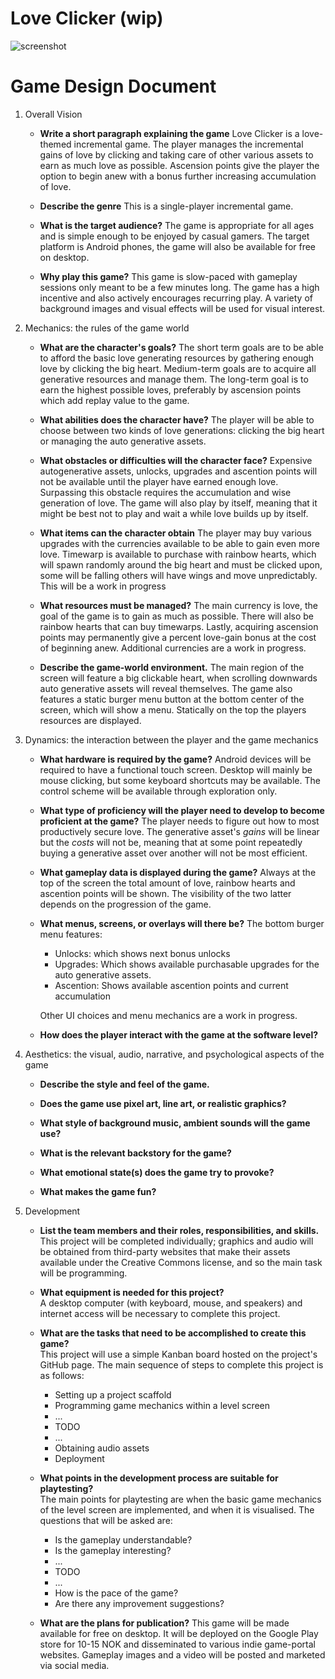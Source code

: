# Love Clicker (wip)

![screenshot](https://user-images.githubusercontent.com/4059636/68882557-aa393080-070f-11ea-8fef-ddb4589e86fb.png)

# Game Design Document

1. Overall Vision
    * **Write a short paragraph explaining the game**
    Love Clicker is a love-themed incremental game. The player manages the incremental gains of love by clicking and taking care of other various assets to earn as much love as possible. Ascension points give the player the option to begin anew with a bonus further increasing accumulation of love.
        
    * **Describe the genre**
    This is a single-player incremental game.
    
    * **What is the target audience?**
    The game is appropriate for all ages and is simple enough to be enjoyed by casual gamers. The target platform is Android phones, the game will also be available for free on desktop.
        
    * **Why play this game?**
    This game is slow-paced with gameplay sessions only meant to be a few minutes long. The game has a high incentive and also actively encourages recurring play. A variety of background images and visual effects will be used for visual interest.
    
2. Mechanics: the rules of the game world
    * **What are the character's goals?**
    The short term goals are to be able to afford the basic love generating resources by gathering enough love by clicking the big heart. Medium-term goals are to acquire all generative resources and manage them. The long-term goal is to earn the highest possible loves, preferably by ascension points which add replay value to the game.
        
    * **What abilities does the character have?**
    The player will be able to choose between two kinds of love generations: clicking the big heart or managing the auto generative assets.
    
    * **What obstacles or difficulties will the character face?** 
    Expensive autogenerative assets, unlocks, upgrades and ascention points will not be available until the player have earned enough love. Surpassing this obstacle requires the accumulation and wise generation of love. The game will also play by itself, meaning that it might be best not to play and wait a while love builds up by itself.
    
    * **What items can the character obtain**
    The player may buy various upgrades with the currencies available to be able to gain even more love. Timewarp is available to purchase with rainbow hearts, which will spawn randomly around the big heart and must be clicked upon, some will be falling others will have wings and move unpredictably. This will be a work in progress
    
    * **What resources must be managed?**
    The main currency is love, the goal of the game is to gain as much as possible. There will also be rainbow hearts that can buy timewarps. Lastly, acquiring ascension points may permanently give a percent love-gain bonus at the cost of beginning anew. Additional currencies are a work in progress.
    
    * **Describe the game-world environment.**
    The main region of the screen will feature a big clickable heart, when scrolling downwards auto generative assets will reveal themselves. The game also features a static burger menu button at the bottom center of the screen, which will show a menu. Statically on the top the players resources are displayed.
    
3. Dynamics: the interaction between the player and the game mechanics
    * **What hardware is required by the game?**
    Android devices will be required to have a functional touch screen. Desktop will mainly be mouse clicking, but some keyboard shortcuts may be available. The control scheme will be available through exploration only.
    
    * **What type of proficiency will the player need to develop to become proficient at the game?**
    The player needs to figure out how to most productively secure love.
    The generative asset's _gains_ will be linear but the _costs_ will not be, meaning that at some point repeatedly buying a generative asset over another will not be most efficient.
    
    * **What gameplay data is displayed during the game?**
    Always at the top of the screen the total amount of love, rainbow hearts and ascention points will be shown. The visibility of the two latter depends on the progression of the game.
    
    * **What menus, screens, or overlays will there be?**
    The bottom burger menu features:
        * Unlocks: which shows next bonus unlocks
        * Upgrades: Which shows available purchasable upgrades for the auto generative assets.
        * Ascention: Shows available ascention points and current accumulation

        Other UI choices and menu mechanics are a work in progress.
    
    * **How does the player interact with the game at the software level?**
    
4. Aesthetics: the visual, audio, narrative, and psychological aspects of the game
    * **Describe the style and feel of the game.**    
    
    * **Does the game use pixel art, line art, or realistic graphics?**    
    
    * **What style of background music, ambient sounds will the game use?**    
        
    * **What is the relevant backstory for the game?**    
        
    * **What emotional state(s) does the game try to provoke?**
        
    * **What makes the game fun?**    
    
5. Development
    
    * **List the team members and their roles, responsibilities, and skills.**    
    This project will be completed individually; graphics and audio will be obtained from third-party websites that make their assets available under the Creative Commons license, and so the main task will be programming.
    
    * **What equipment is needed for this project?**    
    A desktop computer (with keyboard, mouse, and speakers) and internet access will be necessary to complete this project.
    
    * **What are the tasks that need to be accomplished to create this game?**    
    This project will use a simple Kanban board hosted on the project's GitHub page.
    The main sequence of steps to complete this project is as follows:    
        * Setting up a project scaffold
        * Programming game mechanics within a level screen
        * ...
        * TODO
        * ...
        * Obtaining audio assets
        * Deployment

    * **What points in the development process are suitable for playtesting?**    
    The main points for playtesting are when the basic game mechanics of the level screen are implemented, and when it is visualised. The questions that will be asked are: 
        * Is the gameplay understandable?
        * Is the gameplay interesting?
        * ...
        * TODO
        * ...
        * How is the pace of the game?
        * Are there any improvement suggestions?        
    
    * **What are the plans for publication?**
    This game will be made available for free on desktop. It will be deployed on the Google Play store for 10-15 NOK and disseminated to various indie game-portal websites. Gameplay images and a video will be posted and marketed via social media.
